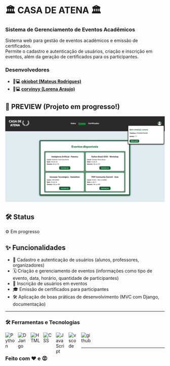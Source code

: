 # 🏛️ CASA DE ATENA 🏛️
### Sistema de Gerenciamento de Eventos Acadêmicos ###

Sistema web para gestão de eventos acadêmicos e emissão de certificados.  
Permite o cadastro e autenticação de usuários, criação e inscrição em eventos, além da geração de certificados para os participantes.

### Desenvolvedores
- **👤💻 [okiobot (Mateus Rodrigues)](https://github.com/okiobot)**
- **👤💻 [corvinyy (Lorena Araujo)](https://github.com/corvinyy)**

## 📸 PREVIEW (Projeto em progresso!)

![Preview of the current progress](./sgea/login/static/assets/imgs/PreviewCasaDeAtena.png)

## 🛠️ Status

⚙️ Em progresso

## ✨ Funcionalidades

- 👥 Cadastro e autenticação de usuários (alunos, professores, organizadores)
- 🗓️ Criação e gerenciamento de eventos (informações como tipo de evento, data, horário, quantidade de participantes)
- 📝 Inscrição de usuários em eventos
- 🎓 Emissão de certificados para participantes
- 🛠️ Aplicação de boas práticas de desenvolvimento (MVC com Django, documentação)

---

### 🛠️ Ferramentas e Tecnologias


<img 
    align="left" 
    alt="Python" 
    title="Python"
    width="30px" 
    style="padding-right: 10px;" 
    src="https://cdn.jsdelivr.net/gh/devicons/devicon@latest/icons/python/python-original.svg" 
/>
<img 
    align="left" 
    alt="DJango" 
    title="Django"
    width="30px" 
    style="padding-right: 10px;" 
    src="https://cdn.jsdelivr.net/gh/devicons/devicon@latest/icons/django/django-plain.svg"  
/>
<img 
    align="left" 
    alt="HTML"
    title="HTML" 
    width="30px" 
    style="padding-right: 10px;" 
    src="https://cdn.jsdelivr.net/gh/devicons/devicon@latest/icons/html5/html5-original.svg" 
/>
<img 
    align="left" 
    alt="CSS" 
    title="CSS"
    width="30px" 
    style="padding-right: 10px;" 
    src="https://cdn.jsdelivr.net/gh/devicons/devicon@latest/icons/css3/css3-original.svg" 
/>
<img 
    align="left" 
    alt="JavaScript" 
    title="JavaScript"
    width="30px" 
    style="padding-right: 10px;" 
    src="https://cdn.jsdelivr.net/gh/devicons/devicon@latest/icons/javascript/javascript-original.svg" 
/>
<img 
    align="left" 
    alt="vscode" 
    title="Visual Studio Code"
    width="30px" 
    style="padding-right: 10px;" 
    src="https://cdn.jsdelivr.net/gh/devicons/devicon@latest/icons/vscode/vscode-original.svg" 
/>
<img 
    align="left" 
    alt="github" 
    title="GitHub"
    width="30px" 
    style="padding-right: 10px;" 
    src="https://cdn.jsdelivr.net/gh/devicons/devicon@latest/icons/github/github-original.svg" 
/>

<br></br>

---

### Feito com ❤️ e 😡